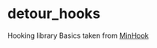 # detour_hooks

Hooking library 
Basics taken from [MinHook](https://github.com/TsudaKageyu/minhook)
